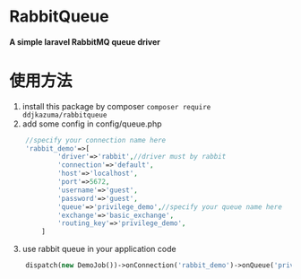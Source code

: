 # RabbitQueue
#### A simple laravel RabbitMQ queue driver

# 使用方法
1. install this package by composer 
``` composer require ddjkazuma/rabbitqueue ```
2. add some config in config/queue.php
```php
    //specify your connection name here
    'rabbit_demo'=>[
            'driver'=>'rabbit',//driver must by rabbit
            'connection'=>'default',
            'host'=>'localhost',
            'port'=>5672,
            'username'=>'guest',
            'password'=>'guest',
            'queue'=>'privilege_demo',//specify your queue name here 
            'exchange'=>'basic_exchange',
            'routing_key'=>'privilege_demo',
        ]
```
3. use rabbit queue in your application code
```php
    dispatch(new DemoJob())->onConnection('rabbit_demo')->onQueue('privilege_demo');
```
